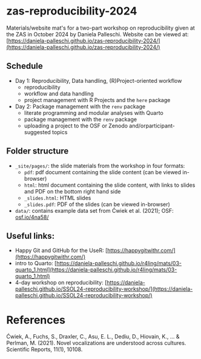 # zas-reproducibility-2024

Materials/website mat's for a two-part workshop on reproducibility given at the ZAS in October 2024 by Daniela Palleschi. Website can be viewed at: [https://daniela-palleschi.github.io/zas-reproducibility-2024/](https://daniela-palleschi.github.io/zas-reproducibility-2024/)

## Schedule

- Day 1: Reproducibility, Data handling, (R)Project-oriented workflow
    + reproducibility
    + workflow and data handling
    + project management with R Projects and the `here` package
- Day 2: Package management with the `renv` package
    + literate programming and modular analyses with Quarto
    + package management with the `renv` package
    + uploading a project to the OSF or Zenodo and/orparticipant-suggested topics
  
## Folder structure

- `_site/pages/`: the slide materials from the workshop in four formats:
    + `pdf`: pdf document containing the slide content (can be viewed in-browser)
    + `html`: html document containing the slide content, with links to slides and PDF on the bottom right hand side
    + `_slides.html`: HTML slides
    + `_slides.pdf`: PDF of the slides (can be viewed in-browser)
- `data/`: contains example data set from Ćwiek et al. (2021); OSF: [osf.io/4na58/](https://osf.io/4na58/)

## Useful links:

  - Happy Git and GitHub for the UseR: [https://happygitwithr.com/](https://happygitwithr.com/)
  - intro to Quarto: [https://daniela-palleschi.github.io/r4ling/mats/03-quarto_1.html](https://daniela-palleschi.github.io/r4ling/mats/03-quarto_1.html)
  - 4-day workshop on reproducibility: [https://daniela-palleschi.github.io/SSOL24-reproducibility-workshop/](https://daniela-palleschi.github.io/SSOL24-reproducibility-workshop/)

# References

Ćwiek, A., Fuchs, S., Draxler, C., Asu, E. L., Dediu, D., Hiovain, K., ... & Perlman, M. (2021). Novel vocalizations are understood across cultures. Scientific Reports, 11(1), 10108.



